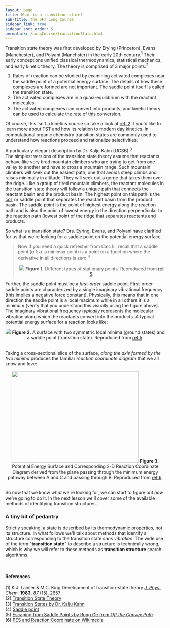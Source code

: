 ```yaml
---
layout: page
title: What is a transition state?
sub-title: The DFT Long Course
sidebar_link: true
sidebar_sort_order: 5
permalink: /LongCourse/transitionState.html
---
```


Transition state theory was first developed by Erying (Princeton), Evans (Manchester), and Polyani (Manchster) in the early 20th century.<sup>1</sup> Their early conceptions unified classical thermodynamics, statistical mechanics, and early kinetic theory. The theory is comprised of 3 major points:<sup>2</sup>

1. Rates of reaction can be studied by examining activated complexes near the saddle point of a potential energy surface. The details of how these complexes are formed are not important. The saddle point itself is called the transition state.  
2. The activated complexes are in a quasi-equilibrium with the reactant molecules.  
3. The activated complexes can convert into products, and kinetic theory can be used to calculate the rate of this conversion.  

Of course, this isn't a kinetics course so take a look at [ref. 2](https://en.wikipedia.org/wiki/Transition_state_theory) if you'd like to learn more about TST and how its relation to modern day kinetics. In computational organic chemistry transition states are commonly used to understand how reactions proceed and rationalize selectivities.  

<div class='message'>
A particularly elegant description by Dr. Kalju Kahn (UCSB):<sup>3</sup><br>
The simplest versions of the transition state theory assume that reactants behave like very tired mountain climbers who are trying to get from one valley to another and have to cross a mountain range. Such mountain climbers will seek out the easiest path, one that avoids steep climbs and raises minimally in altitude. They will seek out a gorge that takes them over the ridge. Like a group of tired mountain climbers, the reactant molecules in the transition state theory will follow a unique path that connects the reactant basin and the product basin. The highest point on this path is the <a href='https://en.wikipedia.org/wiki/Col' target='_blank'>col</a>, or saddle point that separates the reactant basin from the product basin. The saddle point is the point of highest energy along the reaction path and is also the point of lowest energy in the direction perpendicular to the reaction path (lowest point of the ridge that separates reactants and products.
</div>

So what is a transition state? Drs. Eyring, Evans, and Polyani have clarified for us that we're looking for a saddle point on the potential energy surface.  

>Now if you need a quick refresher from Calc III, recall that a saddle point (*a.k.a.* a minimax point) is a point on a function where the derivative in all directions is zero.<sup>4</sup>
><center>
>   <img src='/dftCourse/assets/images/LC/minmaxsaddle.png'>
>   <b>Figure 1.</b> Different types of stationary points. Reproduced from <a href='https://www.offconvex.org/2016/03/22/saddlepoints/' target='_blank'>ref 5</a>.
></center>

Further, the saddle point must be a *first-order* saddle point. First-order saddle points are characterized by a single imaginary vibrational frequency (this implies a negative force constant). Physically, this means that in one direction the saddle point is a local maximum while in all others it is a minimum (verify that you understand this visually using the figure above). The imaginary vibrational frequency *typically* represents the molecular vibration along which the reactants convert into the products. A typical potential energy surface for a reaction looks like:

<center>
   <img src='/dftCourse/assets/images/LC/symmetrysmall.png'>
   <b>Figure 2.</b> A surface with two symmetric local minima (ground states) and a saddle point (transition state). Reproduced from <a href='https://www.offconvex.org/2016/03/22/saddlepoints/' target='_blank'>ref 5</a>.
</center>

<br />

Taking a cross-sectional slice of the surface, *along the axis formed by the two minima* produces the familiar *reaction coordinate diagram* that we all know and love:

<center>
   <img src='/dftCourse/assets/images/LC/PES_RC.png' width="400" height='288'>
   <b>Figure 3.</b> Potential Energy Surface and Corresponding 2-D Reaction Coordinate Diagram derived from the plane passing through the minimum energy pathway between A and C and passing through B. Reproduced from <a href='https://commons.wikimedia.org/wiki/File:Potential_Energy_Surface_and_Corresponding_Reaction_Coordinate_Diagram.png' target='_blank'>ref 6</a>.
</center>

<br />

So now that we know *what* we're looking for, we can start to figure out *how* we're going to do it. In the next lesson we'll cover some of the available methods of identifying transition structures.

<!-- TODO: This feels incomplete, maybe we return to it later and add some more discussion? Maybe this will feel better once we write the next section  -->

### A tiny bit of pedantry

Strictly speaking, a state is described by its thermodynamic properties, not its structure. In what follows we'll talk about methods that identify a structure corresponding to the transition state *sans vibration*. The wide use of the term "**transition state**" to describe a structure is technically wrong, which is why we will refer to these methods as **transition structure** search algorithms.

<br />

#### References

(1) K.J. Laidler & M.C. King Development of transition-state theory [*J. Phys. Chem.* **1983**, *87* (15), 2657](https://pubs.acs.org/doi/10.1021/j100238a002)  
(2) [Transition State Theory](https://en.wikipedia.org/wiki/Transition_state_theory)  
(3) [Transition States by Dr. Kalju Kahn](https://people.chem.ucsb.edu/kahn/kalju/chem126/public/qm_ts_optim.html)  
(4) [Saddle point](https://en.wikipedia.org/wiki/Saddle_point)  
(5) [Escaping from Saddle Points by Rong Ge from *Off the Convex Path*](https://www.offconvex.org/2016/03/22/saddlepoints/)  
(6) [PES and Reaction Coordinate on Wikimedia](https://commons.wikimedia.org/wiki/File:Potential_Energy_Surface_and_Corresponding_Reaction_Coordinate_Diagram.png)  
